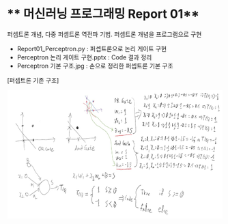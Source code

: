 # ** 머신러닝 프로그래밍 Report 01** 
퍼셉트론 개념, 다중 퍼셉트론 역전파 기법. 퍼셉트론 개념을 프로그램으로 구현

- Report01_Perceptron.py : 퍼셉트론으로 논리 게이트 구현
- Perceptron 논리 게이트 구현.pptx : Code 결과 정리
- Perceptron 기본 구조.jpg : 손으로 정리한 퍼셉트론 기본 구조

[퍼셉트론 기존 구조]</p>
<img src=".\Perceptron 기본 구조.jpg"  width="640" height="300"> 

<p align="center">
  
</p>
</br>